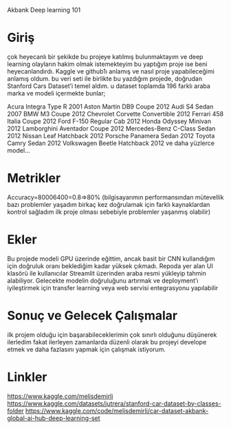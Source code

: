 Akbank Deep learning 101

# Giriş

 çok heyecanlı bir şekikde bu projeye katılmış bulunmaktayım ve deep learning olayların hakim olmak istemekteyim bu yaptığım proje ise beni heyecanlandırdı. Kaggle ve github1ı anlamış ve nasıl proje yapabileceğimi anlamış oldum. bu veri seti ile birlikte bu yazdığım projede, doğrudan Stanford Cars Dataset’i temel aldım.
 u dataset toplamda 196 farklı araba marka ve modeli içermekte bunlar;

Acura Integra Type R 2001
Aston Martin DB9 Coupe 2012
Audi S4 Sedan 2007
BMW M3 Coupe 2012
Chevrolet Corvette Convertible 2012
Ferrari 458 Italia Coupe 2012
Ford F-150 Regular Cab 2012
Honda Odyssey Minivan 2012
Lamborghini Aventador Coupe 2012
Mercedes-Benz C-Class Sedan 2012
Nissan Leaf Hatchback 2012
Porsche Panamera Sedan 2012
Toyota Camry Sedan 2012
Volkswagen Beetle Hatchback 2012
ve daha yüzlerce model...

# Metrikler

Accuracy=80006400​=0.8⇒80% (bilgisayarımın performansından mütevellik bazı problemler yaşadım birkaç kez doğrulamak için farklı kaynaklardan kontrol sağladım ilk proje olması sebebiyle problemler yaşanmış olabilir)


# Ekler

Bu projede modeli GPU üzerinde eğittim, ancak basit bir CNN kullandığım için doğruluk oranı beklediğim kadar yüksek çıkmadı. Repoda yer alan UI klasörü ile kullanıcılar Streamlit üzerinden araba resmi yükleyip tahmin alabiliyor. Gelecekte modelin doğruluğunu artırmak ve deployment’ı iyileştirmek için transfer learning veya web servisi entegrasyonu yapılabilir

# Sonuç ve Gelecek Çalışmalar

ilk projem olduğu için başarabileceklerimin çok sınırlı olduğunu düşünerek ilerledim fakat ilerleyen zamanlarda düzenli olarak bu projeyi develope etmek ve daha fazlasını yapmak için çalışmak istiyorum.

# Linkler

https://www.kaggle.com/melisdemirli
https://www.kaggle.com/datasets/jutrera/stanford-car-dataset-by-classes-folder
https://www.kaggle.com/code/melisdemirli/car-dataset-akbank-global-ai-hub-deep-learning-set
